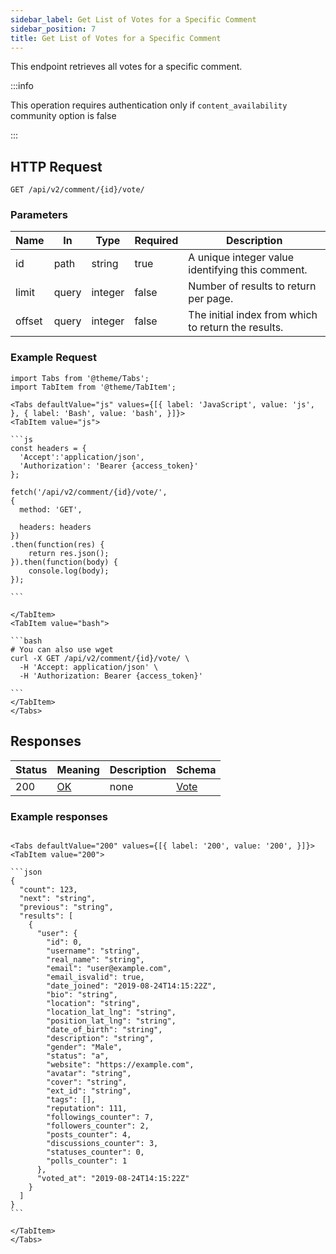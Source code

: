 ```yaml
---
sidebar_label: Get List of Votes for a Specific Comment
sidebar_position: 7
title: Get List of Votes for a Specific Comment
---
```


This endpoint retrieves all votes for a specific comment.

:::info

This operation requires authentication only if `content_availability` community option is false

:::


## HTTP Request

`GET /api/v2/comment/{id}/vote/`

### Parameters

|Name|In|Type|Required|Description|
|---|---|---|---|---|
|id|path|string|true|A unique integer value identifying this comment.|
|limit|query|integer|false|Number of results to return per page.|
|offset|query|integer|false|The initial index from which to return the results.|

### Example Request

````mdx-code-block
import Tabs from '@theme/Tabs';
import TabItem from '@theme/TabItem';

<Tabs defaultValue="js" values={[{ label: 'JavaScript', value: 'js', }, { label: 'Bash', value: 'bash', }]}>
<TabItem value="js">

```js
const headers = {
  'Accept':'application/json',
  'Authorization': 'Bearer {access_token}'
};

fetch('/api/v2/comment/{id}/vote/',
{
  method: 'GET',

  headers: headers
})
.then(function(res) {
    return res.json();
}).then(function(body) {
    console.log(body);
});

```

</TabItem>
<TabItem value="bash">

```bash
# You can also use wget
curl -X GET /api/v2/comment/{id}/vote/ \
  -H 'Accept: application/json' \
  -H 'Authorization: Bearer {access_token}'

```
</TabItem>
</Tabs>
````

## Responses

|Status|Meaning|Description|Schema|
|---|---|---|---|
|200|[OK](https://tools.ietf.org/html/rfc7231#section-6.3.1)|none|[Vote](../schemas/vote)|

### Example responses


````mdx-code-block

<Tabs defaultValue="200" values={[{ label: '200', value: '200', }]}>
<TabItem value="200">

```json
{
  "count": 123,
  "next": "string",
  "previous": "string",
  "results": [
    {
      "user": {
        "id": 0,
        "username": "string",
        "real_name": "string",
        "email": "user@example.com",
        "email_isvalid": true,
        "date_joined": "2019-08-24T14:15:22Z",
        "bio": "string",
        "location": "string",
        "location_lat_lng": "string",
        "position_lat_lng": "string",
        "date_of_birth": "string",
        "description": "string",
        "gender": "Male",
        "status": "a",
        "website": "https://example.com",
        "avatar": "string",
        "cover": "string",
        "ext_id": "string",
        "tags": [],
        "reputation": 111,
        "followings_counter": 7,
        "followers_counter": 2,
        "posts_counter": 4,
        "discussions_counter": 3,
        "statuses_counter": 0,
        "polls_counter": 1
      },
      "voted_at": "2019-08-24T14:15:22Z"
    }
  ]
}
```

</TabItem>
</Tabs>
````




